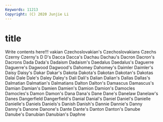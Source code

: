 ```yaml
---
Keywords: 11213
Copyright: (C) 2020 Junjie Li
---
```


# title

Write contents here!!!
vakian 
Czechoslovakian's 
Czechoslovakians 
Czechs 
Czerny 
Czerny's 
D
D's 
Dacca 
Dacca's 
Dachau 
Dachau's 
Dacron 
Dacron's 
Dacrons 
Dada 
Dada's
Dadaism 
Dadaism's 
Daedalus 
Daedalus's 
Daguerre 
Daguerre's 
Dagwood 
Dagwood's 
Dahomey 
Dahomey's
Daimler 
Daimler's 
Daisy 
Daisy's 
Dakar 
Dakar's 
Dakota 
Dakota's 
Dakotan 
Dakotan's
Dakotas 
Dalai 
Dale 
Dale's 
Daley 
Daley's 
Dali 
Dali's 
Dalian 
Dalian's
Dallas 
Dallas's 
Dalmatian 
Dalmatian's 
Dalmatians 
Dalton 
Dalton's 
Damascus 
Damascus's 
Damian
Damian's 
Damien 
Damien's 
Damion 
Damion's 
Damocles 
Damocles's 
Damon 
Damon's 
Dana
Dana's 
Dane 
Dane's 
Danelaw 
Danelaw's 
Danes 
Dangerfield 
Dangerfield's 
Danial 
Danial's
Daniel 
Daniel's 
Danielle 
Danielle's 
Daniels 
Daniels's 
Danish 
Danish's 
Dannie 
Dannie's
Danny 
Danny's 
Danone 
Danone's 
Dante 
Dante's 
Danton 
Danton's 
Danube 
Danube's
Danubian 
Danubian's 
Daphne 
